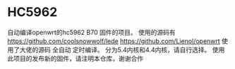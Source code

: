 # HC5962

自动编译openwrt的hc5962 B70 固件的项目。
使用的源码有
https://github.com/coolsnowwolf/lede
https://github.com/Lienol/openwrt
使用了大佬的源码 全自动 定时编译。
分为5.4内核和4.4内核，请自行选择。
使用此项目的发布新的固件，请注明本仓库，谢谢合作
